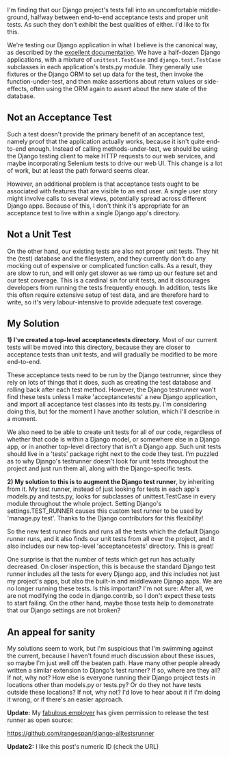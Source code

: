 <!--
.. title: Django testing 201 : Acceptance Tests vs Unit Tests
.. slug: django-testing-201-acceptance-tests-vs-unit-tests
.. date: 2011-07-14 16:19:43-05:00
.. tags: Python,Testing
.. link: 
.. description: 
.. type: text
-->


I'm finding that our Django project's tests fall into an uncomfortable
middle-ground, halfway between end-to-end acceptance tests and proper
unit tests. As such they don't exhibit the best qualities of either. I'd
like to fix this.

We're testing our Django application in what I believe is the canonical
way, as described by the [excellent
documentation](https://docs.djangoproject.com/en/dev/topics/testing/).
We have a half-dozen Django applications, with a mixture of
`unittest.TestCase` and `django.test.TestCase` subclasses in each
application's tests.py module. They generally use fixtures or the Django
ORM to set up data for the test, then invoke the function-under-test,
and then make assertions about return values or side-effects, often
using the ORM again to assert about the new state of the database.

Not an Acceptance Test
----------------------

Such a test doesn't provide the primary benefit of an acceptance test,
namely proof that the application actually works, because it isn't quite
end-to-end enough. Instead of calling methods-under-test, we should be
using the Django testing client to make HTTP requests to our web
services, and maybe incorporating Selenium tests to drive our web UI.
This change is a lot of work, but at least the path forward seems clear.

However, an additional problem is that acceptance tests ought to be
associated with features that are visible to an end user. A single user
story might involve calls to several views, potentially spread across
different Django apps. Because of this, I don't think it's appropriate
for an acceptance test to live within a single Django app's directory.

Not a Unit Test
---------------

On the other hand, our existing tests are also not proper unit tests.
They hit the (test) database and the filesystem, and they currently
don't do any mocking out of expensive or complicated function calls. As
a result, they are slow to run, and will only get slower as we ramp up
our feature set and our test coverage. This is a cardinal sin for unit
tests, and it discourages developers from running the tests frequently
enough. In addition, tests like this often require extensive setup of
test data, and are therefore hard to write, so it's very
labour-intensive to provide adequate test coverage.

My Solution
-----------

**1) I've created a top-level acceptancetests directory.** Most of our
current tests will be moved into this directory, because they are closer
to acceptance tests than unit tests, and will gradually be modified to
be more end-to-end.

These acceptance tests need to be run by the Django testrunner, since
they rely on lots of things that it does, such as creating the test
database and rolling back after each test method. However, the Django
testrunner won't find these tests unless I make 'acceptancetests' a new
Django application, and import all acceptance test classes into its
tests.py. I'm considering doing this, but for the moment I have another
solution, which I'll describe in a moment.

We also need to be able to create unit tests for all of our code,
regardless of whether that code is within a Django model, or somewhere
else in a Django app, or in another top-level directory that isn't a
Django app. Such unit tests should live in a 'tests' package right next
to the code they test. I'm puzzled as to why Django's testrunner doesn't
look for unit tests throughout the project and just run them all, along
with the Django-specific tests.

**2) My solution to this is to augment the Django test runner**, by
inheriting from it. My test runner, instead of just looking for tests in
each app's models.py and tests.py, looks for subclasses of
unittest.TestCase in every module throughout the whole project. Setting
Django's settings.TEST\_RUNNER causes this custom test runner to be used
by 'manage.py test'. Thanks to the Django contributors for this
flexibility!

So the new test runner finds and runs all the tests which the default
Django runner runs, and it also finds our unit tests from all over the
project, and it also includes our new top-level 'acceptancetests'
directory. This is great!

One surprise is that the number of tests which get run has actually
decreased. On closer inspection, this is because the standard Django
test runner includes all the tests for every Django app, and this
includes not just my project's apps, but also the built-in and
middleware Django apps. We are no longer running these tests. Is this
important? I'm not sure: After all, we are not modifying the code in
django.contrib, so I don't expect these tests to start failing. On the
other hand, maybe those tests help to demonstrate that our Django
settings are not broken?

An appeal for sanity
--------------------

My solutions seem to work, but I'm suspicious that I'm swimming against
the current, because I haven't found much discussion about these issues,
so maybe I'm just well off the beaten path. Have many other people
already written a similar extension to Django's test runner? If so,
where are they all? If not, why not? How else is everyone running their
Django project tests in locations other than models.py or tests.py? Or
do they not have tests outside these locations? If not, why not? I'd
love to hear about it if I'm doing it wrong, or if there's an easier
approach.

**Update:** My [fabulous employer](http://rangespan.com/) has given
permission to release the test runner as open source:

<https://github.com/rangespan/django-alltestsrunner>

**Update2:** I like this post's numeric ID (check the URL)